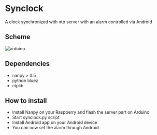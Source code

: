 Synclock
========

A clock synchronized with ntp server with an alarm controlled via Android

Scheme
------

![arduino](https://raw.github.com/nanpy/eggsamples/master/synclock/data/synclock_bb.png)

Dependencies
------------

- nanpy > 0.5
- python bluez
- ntplib

How to install
--------------

- Install Nanpy on your Raspberry and flash the server part on Arduino
- Start synclock.py script
- Install Android app on your Android device
- You can now set the alarm through Android
